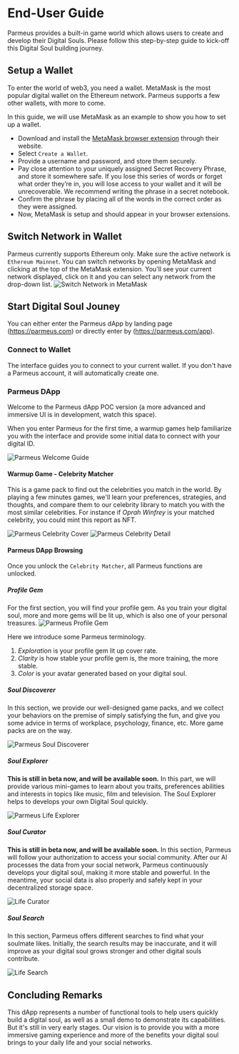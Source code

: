 # End-User Guide

Parmeus provides a built-in game world which allows users to create and develop their Digital Souls. Please follow this step-by-step guide to kick-off this Digital Soul building journey.

## Setup a Wallet
To enter the world of web3, you need a wallet. MetaMask is the most popular digital wallet on the Ethereum network. Parmeus supports a few other wallets, with more to come.

In this guide, we will use MetaMask as an example to show you how to set up a wallet.

* Download and install the [MetaMask browser extension](https://metamask.io/download/) through their website.
* Select `Create a Wallet`.
* Provide a username and password, and store them securely.
* Pay close attention to your uniquely assigned Secret Recovery Phrase, and store it somewhere safe. If you lose this series of words or forget what order they’re in, you will lose access to your wallet and it will be unrecoverable. We recommend writing the phrase in a secret notebook.
* Confirm the phrase by placing all of the words in the correct order as they were assigned.
* Now, MetaMask is setup and should appear in your browser extensions.

## Switch Network in Wallet

Parmeus currently supports Ethereum only. Make sure the active network is `Ethereum Mainnet`. You can switch networks by opening MetaMask and clicking at the top of the MetaMask extension. You'll see your current network displayed, click on it and you can select any network from the drop-down list.
![Switch Network in MetaMask](imgs/metamask-switch-network.jpg)

## Start Digital Soul Jouney

You can either enter the Parmeus dApp by landing page (https://parmeus.com) or directly enter by (https://parmeus.com/app).

### Connect to Wallet

The interface guides you to connect to your current wallet. If you don't have a Parmeus account, it will automatically create one.

### Parmeus DApp

Welcome to the Parmeus dApp POC version (a more advanced and immersive UI is in development, watch this space).

When you enter Parmeus for the first time, a warmup games help familiarize you with the interface and provide some initial data to connect with your digital ID.

![Parmeus Welcome Guide](imgs/parmeus-welcome-guide.png)

#### Warmup Game - Celebrity Matcher

This is a game pack to find out the celebrities you match in the world. By playing a few minutes games, we'll learn your preferences, strategies, and thoughts, and compare them to our celebrity library to match you with the most similar celebrities. For instance if *Oprah Winfrey* is your matched celebrity, you could mint this report as NFT. 

![Parmeus Celebrity Cover](imgs/parmeus-celebrity-cover.png)
![Parmeus Celebrity Detail](imgs/parmeus-celebrity-detail.png)

#### Parmeus DApp Browsing

Once you unlock the `Celebrity Matcher`, all Parmeus functions are unlocked.


##### Profile Gem

For the first section, you will find your profile gem.  As you train your digital soul, more and more gems will be lit up, which is also one of your personal treasures.
![Parmeus Profile Gem](imgs/parmeus-profile-gem.png)

Here we introduce some Parmeus terminology.

1. *Exploration* is your profile gem lit up cover rate.
1. *Clarity* is how stable your profile gem is, the more training, the more stable.
1. *Color* is your avatar generated based on your digital soul.

##### Soul Discoverer

In this section, we provide our well-designed game packs, and we collect your behaviors on the premise of simply satisfying the fun, and give you some advice in terms of workplace, psychology, finance, etc. More game packs are on the way.

![Parmeus Soul Discoverer](imgs/parmeus-life-inspector.png)

##### Soul Explorer

**This is still in beta now, and will be available soon.** In this part, we will provide various mini-games to learn about you traits, preferences abilities and interests in topics like music, film and television. The Soul Explorer helps to develops your own Digital Soul quickly.

![Parmeus Life Explorer](imgs/parmeus-life-explorer.png)

##### Soul Curator

**This is still in beta now, and will be available soon.** In this section, Parmeus will follow your authorization to access your social community. After our AI processes the data from your social network, Parmeus continuously develops your digital soul, making it more stable and powerful. In the meantime, your social data is also properly and safely kept in your decentralized storage space.

![Life Curator](imgs/parmeus-life-curator.png)

##### Soul Search

In this section, Parmeus offers different searches to find what your soulmate likes. Initially, the search results may be inaccurate, and it will improve as your digital soul grows stronger and other digital souls contribute.

![Life Search](imgs/parmeus-search.png)

## Concluding Remarks
This dApp represents a number of functional tools to help users quickly build a digital soul, as well as a small demo to demonstrate its capabilities. But it's still in very early stages. Our vision is to provide you with a more immersive gaming experience and more of the benefits your digital soul brings to your daily life and your social networks.


